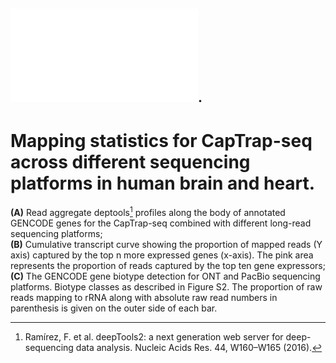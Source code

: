  ## ![Figure S5](FigureS5.pdf). 
 # Mapping statistics for CapTrap-seq across different sequencing platforms in human brain and heart. 
 **(A)** Read aggregate deptools[^44] profiles along the body of annotated GENCODE genes for the CapTrap-seq combined with different long-read sequencing platforms; <br>
 **(B)** Cumulative transcript curve showing the proportion of mapped reads (Y axis) captured by the top n more expressed genes (x-axis). The pink area represents the proportion of reads captured by the top ten gene expressors; <br>
 **(C)** The GENCODE gene biotype detection for ONT and PacBio sequencing platforms. Biotype classes as described in Figure S2. The proportion of raw reads mapping to rRNA along with absolute raw read numbers in parenthesis is given on the outer side of each bar. 

 [^44]: Ramírez, F. et al. deepTools2: a next generation web server for deep-sequencing data analysis. Nucleic Acids Res. 44, W160–W165 (2016).
